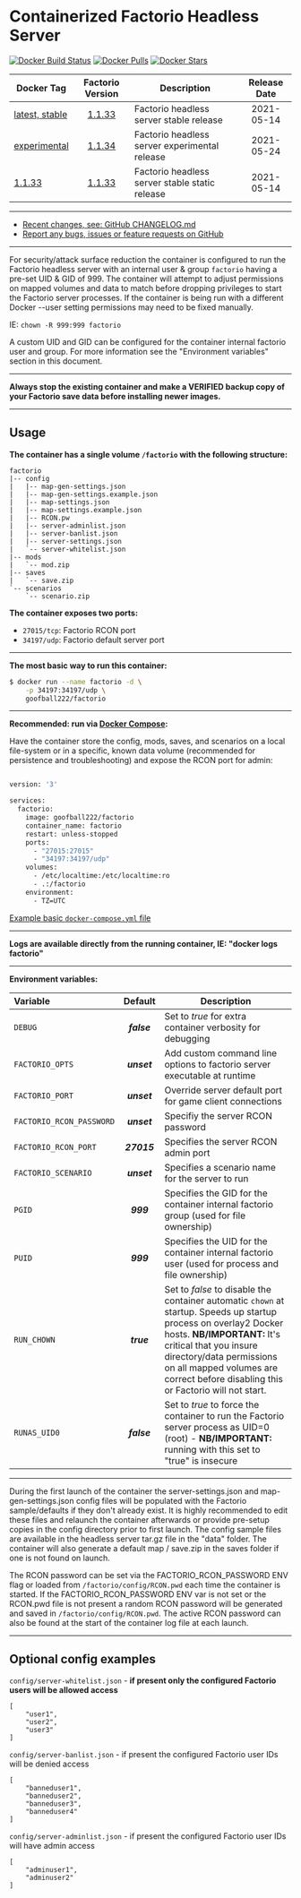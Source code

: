 # Containerized Factorio Headless Server

[![Docker Build Status](https://img.shields.io/docker/cloud/build/goofball222/factorio.svg)](https://hub.docker.com/r/goofball222/factorio/) [![Docker Pulls](https://img.shields.io/docker/pulls/goofball222/factorio.svg)](https://hub.docker.com/r/goofball222/factorio/) [![Docker Stars](https://img.shields.io/docker/stars/goofball222/factorio.svg)](https://hub.docker.com/r/goofball222/factorio/)

| Docker Tag | Factorio Version | Description | Release Date |
| --- | :---: | --- | :---: |
| [latest, stable](https://github.com/goofball222/factorio/blob/main/stable/Dockerfile) | [1.1.33](https://forums.factorio.com/98176) | Factorio headless server stable release | 2021-05-14 |
| [experimental](https://github.com/goofball222/factorio/blob/main/experimental/Dockerfile) | [1.1.34](https://forums.factorio.com/98531)| Factorio headless server experimental release | 2021-05-24 |
| [1.1.33](https://github.com/goofball222/factorio/releases/tag/1.1.33) | [1.1.33](https://forums.factorio.com/98176) | Factorio headless server stable static release | 2021-05-14 |

---

* [Recent changes, see: GitHub CHANGELOG.md](https://github.com/goofball222/factorio/blob/main/CHANGELOG.md)
* [Report any bugs, issues or feature requests on GitHub](https://github.com/goofball222/factorio/issues)

---

For security/attack surface reduction the container is configured to run the Factorio headless server with an internal user & group `factorio` having a pre-set UID & GID of 999.
The container will attempt to adjust permissions on mapped volumes and data to match before dropping privileges to start the Factorio server processes.
If the container is being run with a different Docker --user setting permissions may need to be fixed manually.

IE: `chown -R 999:999 factorio`

A custom UID and GID can be configured for the container internal factorio user and group. For more information see the "Environment variables" section in this document.

---

**Always stop the existing container and make a VERIFIED backup copy of your Factorio save data before installing newer images.**

---

## Usage

**The container has a single volume `/factorio` with the following structure:**

    factorio
    |-- config
    |   |-- map-gen-settings.json
    |   |-- map-gen-settings.example.json
    |   |-- map-settings.json
    |   |-- map-settings.example.json
    |   |-- RCON.pw
    |   |-- server-adminlist.json
    |   |-- server-banlist.json
    |   |-- server-settings.json
    |   `-- server-whitelist.json
    |-- mods
    |   `-- mod.zip
    |-- saves
    |   `-- save.zip
    `-- scenarios
        `-- scenario.zip

**The container exposes two ports:**
* `27015/tcp`: Factorio RCON port
* `34197/udp`: Factorio default server port

---

**The most basic way to run this container:**

```bash
$ docker run --name factorio -d \
    -p 34197:34197/udp \
    goofball222/factorio
```

---

**Recommended: run via [Docker Compose](https://docs.docker.com/compose/):**

Have the container store the config, mods, saves, and scenarios on a local file-system or in a specific, known data volume (recommended for persistence and troubleshooting) and expose the RCON port for admin:

```bash

version: '3'

services:
  factorio:
    image: goofball222/factorio
    container_name: factorio
    restart: unless-stopped
    ports:
      - "27015:27015"
      - "34197:34197/udp"
    volumes:
      - /etc/localtime:/etc/localtime:ro
      - .:/factorio
    environment:
      - TZ=UTC

```

[Example basic `docker-compose.yml` file](https://raw.githubusercontent.com/goofball222/factorio/main/examples/docker-compose.yml)

---

**Logs are available directly from the running container, IE: "docker logs factorio"**

---

**Environment variables:**

| Variable | Default | Description |
| :--- | :---: | --- |
| `DEBUG` | ***false*** | Set to *true* for extra container verbosity for debugging |
| `FACTORIO_OPTS` | ***unset*** | Add custom command line options to factorio server executable at runtime |
| `FACTORIO_PORT` | ***unset*** | Override server default port for game client connections |
| `FACTORIO_RCON_PASSWORD` | ***unset*** | Specifiy the server RCON password |
| `FACTORIO_RCON_PORT` | ***27015*** | Specifies the server RCON admin port |
| `FACTORIO_SCENARIO` | ***unset*** | Specifies a scenario name for the server to run |
| `PGID` | ***999*** | Specifies the GID for the container internal factorio group (used for file ownership) |
| `PUID` | ***999*** | Specifies the UID for the container internal factorio user (used for process and file ownership) |
| `RUN_CHOWN` | ***true*** | Set to *false* to disable the container automatic `chown` at startup. Speeds up startup process on overlay2 Docker hosts. **NB/IMPORTANT:** It's critical that you insure directory/data permissions on all mapped volumes are correct before disabling this or Factorio will not start. |
| `RUNAS_UID0` | ***false*** | Set to *true* to force the container to run the Factorio server process as UID=0 (root) - **NB/IMPORTANT:** running with this set to "true" is insecure |

---

During the first launch of the container the server-settings.json and map-gen-settings.json config files will be populated with the Factorio sample/defaults if they don't already exist. It is highly recommended to edit these files and relaunch the container afterwards or provide pre-setup copies in the config directory prior to first launch. The config sample files are available in the headless server tar.gz file in the "data" folder. The container will also generate a default map / save.zip in the saves folder if one is not found on launch.

The RCON password can be set via the FACTORIO_RCON_PASSWORD ENV flag or loaded from `/factorio/config/RCON.pwd` each time the container is started. If the FACTORIO_RCON_PASSWORD ENV var is not set or the RCON.pwd file is not present a random RCON password will be generated and saved in `/factorio/config/RCON.pwd`. The active RCON password can also be found at the start of the container log file at each launch.

---

## Optional config examples

`config/server-whitelist.json` - **if present only the configured Factorio users will be allowed access**

    [
        "user1",
        "user2",
        "user3"
    ]

`config/server-banlist.json` - if present the configured Factorio user IDs will be denied access

    [
        "banneduser1",
        "banneduser2",
        "banneduser3",
        "banneduser4"
    ]

`config/server-adminlist.json` - if present the configured Factorio user IDs will have admin access

    [
        "adminuser1",
        "adminuser2"
    ]

[//]: # (Licensed under the Apache 2.0 license)
[//]: # (Copyright 2019 The Goofball - goofball222@gmail.com)
